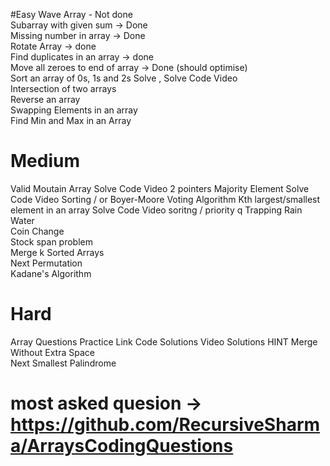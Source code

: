#Easy
Wave Array	- Not done			
Subarray with given sum	-> Done			
Missing number in array	-> Done			
Rotate Array		-> done		
Find duplicates in an array -> done				
Move all zeroes to end of array	-> 	 Done (should optimise)		
Sort an array of 0s, 1s and 2s	Solve , Solve	Code	Video	
Intersection of two arrays				
Reverse an array				
Swapping Elements in an array				
Find Min and Max in an Array


# Medium 
Valid Moutain Array	Solve	Code	Video	2 pointers
Majority Element	Solve	Code	Video	Sorting / or Boyer-Moore Voting Algorithm
Kth largest/smallest element in an array	Solve	Code	Video	soritng / priority q
Trapping Rain Water				
Coin Change				
Stock span problem				
Merge k Sorted Arrays				
Next Permutation				
Kadane's Algorithm

# Hard
Array Questions	Practice Link	Code Solutions	Video Solutions	HINT
Merge Without Extra Space				
Next Smallest Palindrome


# most asked quesion -> https://github.com/RecursiveSharma/ArraysCodingQuestions
